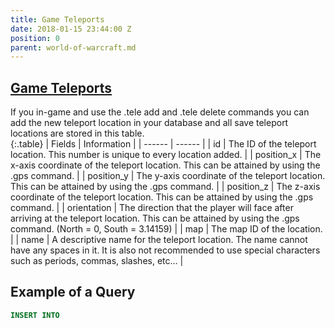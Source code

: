 ```yaml
---
title: Game Teleports
date: 2018-01-15 23:44:00 Z
position: 0
parent: world-of-warcraft.md
---
```


## [Game Teleports](https://trinitycore.atlassian.net/wiki/spaces/tc/pages/2130150/game\+tele)

If you in-game and use the .tele add and .tele delete commands you can add the new teleport location in your database and all save teleport locations are stored in this table.\
{:.table}
| Fields | Information |
| ------ | ------ |
| id | The ID of the teleport location. This number is unique to every location added. |
| position_x | The x-axis coordinate of the teleport location. This can be attained by using the .gps command. |
| position_y | The y-axis coordinate of the teleport location. This can be attained by using the .gps command. |
| position_z | The z-axis coordinate of the teleport location. This can be attained by using the .gps command. |
| orientation | The direction that the player will face after arriving at the teleport location. This can be attained by using the .gps command. (North = 0, South = 3.14159) |
| map | The map ID of the location. |
| name | A descriptive name for the teleport location. The name cannot have any spaces in it. It is also not recommended to use special characters such as periods, commas, slashes, etc... |

## Example of a Query
```sql
INSERT INTO
```